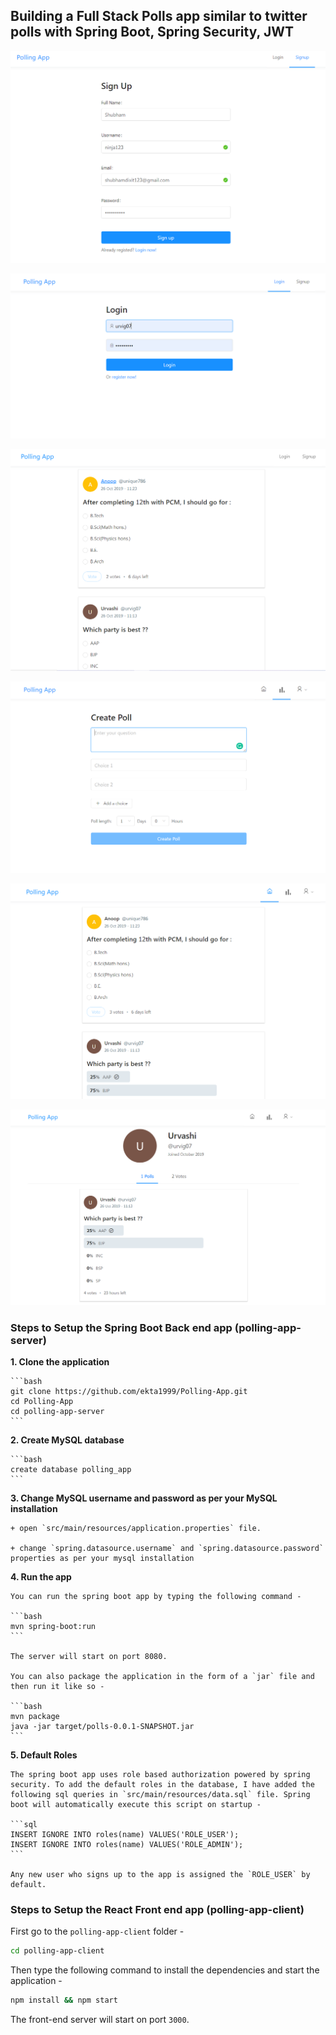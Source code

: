 ## Building a Full Stack Polls app similar to twitter polls with Spring Boot, Spring Security, JWT

![Sign Up](Images/s2.PNG)

![Login](Images/s5.PNG)

![View Page](Images/s1.PNG)

![Create Poll](Images/s4.PNG)

![Vote response](Images/s6.PNG)

![Profile](Images/s7.PNG)

### Steps to Setup the Spring Boot Back end app (polling-app-server)

**1. Clone the application**

	```bash
	git clone https://github.com/ekta1999/Polling-App.git
	cd Polling-App
	cd polling-app-server
	```

**2. Create MySQL database**

	```bash
	create database polling_app
	```

**3. Change MySQL username and password as per your MySQL installation**

	+ open `src/main/resources/application.properties` file.

	+ change `spring.datasource.username` and `spring.datasource.password` properties as per your mysql installation

**4. Run the app**

	You can run the spring boot app by typing the following command -

	```bash
	mvn spring-boot:run
	```

	The server will start on port 8080.

	You can also package the application in the form of a `jar` file and then run it like so -

	```bash
	mvn package
	java -jar target/polls-0.0.1-SNAPSHOT.jar
	```
**5. Default Roles**
	
	The spring boot app uses role based authorization powered by spring security. To add the default roles in the database, I have added the following sql queries in `src/main/resources/data.sql` file. Spring boot will automatically execute this script on startup -

	```sql
	INSERT IGNORE INTO roles(name) VALUES('ROLE_USER');
	INSERT IGNORE INTO roles(name) VALUES('ROLE_ADMIN');
	```

	Any new user who signs up to the app is assigned the `ROLE_USER` by default.

### Steps to Setup the React Front end app (polling-app-client)

First go to the `polling-app-client` folder -

```bash
cd polling-app-client
```

Then type the following command to install the dependencies and start the application -

```bash
npm install && npm start
```

The front-end server will start on port `3000`.
